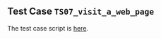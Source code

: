 ## Test Case `TS07_visit_a_web_page`

The test case script is [here](Scripts/TC07_visiting_a_web_site/Script1536650683310.groovy).

```
```
